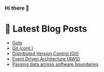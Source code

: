 ### Hi there 👋



# 📩 Latest Blog Posts 
<!-- BLOG-POST-LIST:START -->
- [Goto](http://shanehowearth.com/goto)
- [Git &lpar;cont.&rpar;](http://shanehowearth.com/git-cont)
- [Distributed Version Control &lpar;Git&rpar;](http://shanehowearth.com/distributed-version-control-git)
- [Event Driven Architecture &lpar;AWS&rpar;](http://shanehowearth.com/event-driven-architecture-aws)
- [Passing data across software boundaries](http://shanehowearth.com/passing-data-across-software-boundaries)
<!-- BLOG-POST-LIST:END -->
